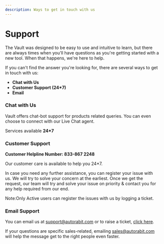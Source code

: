 ```yaml
---
description: Ways to get in touch with us
---
```


# Support



The Vault was designed to be easy to use and intuitive to learn, but there are always times when you'll have questions as you're getting started with a new tool. When that happens, we're here to help.

If you can't find the answer you're looking for, there are several ways to get in touch with us:

* **Chat with Us**
* **Customer Support (24\*7)**
* **Email**

### Chat with Us <a href="#chat-with-us" id="chat-with-us"></a>

Vault offers chat-bot support for products related queries. You can even choose to connect with our Live Chat agent.

Services available **24\*7**

### Customer Support <a href="#customer-support" id="customer-support"></a>

**Customer Helpline Number: 833-867 2248**

Our customer care is available to help you 24\*7.

In case you need any further assistance, you can register your issue with us. We will try to solve your concern at the earliest. Once we get the request, our team will try and solve your issue on priority & contact you for any help required from our end.

Note:Only Active users can register the issues with us by logging a ticket.&#x20;

### Email Support <a href="#email-support" id="email-support"></a>

You can email us at [support@autorabit.com](mailto:mail%3A%20support@autorabit.com) or to raise a ticket, [click here](https://support.autorabit.com/portal/newticket).

If your questions are specific sales-related, emailing [sales@autorabit.com](mailto:mail%3A%20sales@autorabit.com) will help the message get to the right people even faster.
